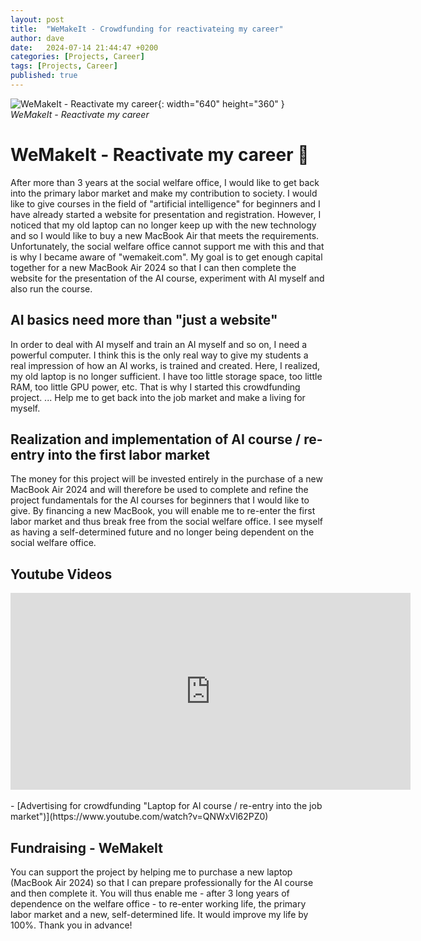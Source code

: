 ```yaml
---
layout: post
title:  "WeMakeIt - Crowdfunding for reactivateing my career"
author: dave
date:   2024-07-14 21:44:47 +0200
categories: [Projects, Career]
tags: [Projects, Career]
published: true
---
```


![WeMakeIt - Reactivate my career](../../assets/img/projects/kikurs/kikurs_head_image-640x360_edt.png){: width="640" height="360" }
_WeMakeIt - Reactivate my career_


# WeMakeIt - Reactivate my career 🚀
After more than 3 years at the social welfare office, I would like to get back into the primary labor market and make my contribution to society. I would like to give courses in the field of "artificial intelligence" for beginners and I have already started a website for presentation and registration. However, I noticed that my old laptop can no longer keep up with the new technology and so I would like to buy a new MacBook Air that meets the requirements. Unfortunately, the social welfare office cannot support me with this and that is why I became aware of "wemakeit.com". My goal is to get enough capital together for a new MacBook Air 2024 so that I can then complete the website for the presentation of the AI course, experiment with AI myself and also run the course.

## AI basics need more than "just a website"
In order to deal with AI myself and train an AI myself and so on, I need a powerful computer. I think this is the only real way to give my students a real impression of how an AI works, is trained and created. Here, I realized, my old laptop is no longer sufficient. I have too little storage space, too little RAM, too little GPU power, etc. That is why I started this crowdfunding project. ... Help me to get back into the job market and make a living for myself.

## Realization and implementation of AI course / re-entry into the first labor market
The money for this project will be invested entirely in the purchase of a new MacBook Air 2024 and will therefore be used to complete and refine the project fundamentals for the AI courses for beginners that I would like to give. By financing a new MacBook, you will enable me to re-enter the first labor market and thus break free from the social welfare office. I see myself as having a self-determined future and no longer being dependent on the social welfare office.

## Youtube Videos
<iframe width="640" height="315" src="https://www.youtube.com/embed/QNWxVl62PZ0" frameborder="0" allowfullscreen></iframe>
<br><br>
- [Advertising for crowdfunding "Laptop for AI course / re-entry into the job market")](https://www.youtube.com/watch?v=QNWxVl62PZ0)

## Fundraising - WeMakeIt
You can support the project by helping me to purchase a new laptop (MacBook Air 2024) so that I can prepare professionally for the AI course and then complete it. You will thus enable me - after 3 long years of dependence on the welfare office - to re-enter working life, the primary labor market and a new, self-determined life. It would improve my life by 100%. Thank you in advance!

<script src="https://wemakeit.com/static-assets/widgets/donation_box.js" async="async"></script>
<wemakeit-donation-box color="blue" locale="en" slug="notebook-for-ai-course" type="card"></wemakeit-donation-box>
